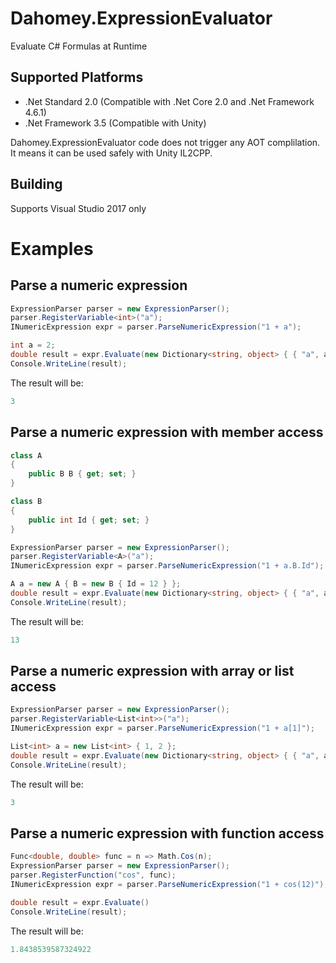 # Dahomey.ExpressionEvaluator
Evaluate C# Formulas at Runtime

## Supported Platforms
* .Net Standard 2.0 (Compatible with .Net Core 2.0 and .Net Framework 4.6.1)
* .Net Framework 3.5 (Compatible with Unity)

Dahomey.ExpressionEvaluator code does not trigger any AOT complilation. It means it can be used safely with Unity IL2CPP.

## Building
Supports Visual Studio 2017 only

# Examples
## Parse a numeric expression
```csharp
ExpressionParser parser = new ExpressionParser();
parser.RegisterVariable<int>("a");
INumericExpression expr = parser.ParseNumericExpression("1 + a");

int a = 2;
double result = expr.Evaluate(new Dictionary<string, object> { { "a", a } });
Console.WriteLine(result);
```
The result will be:
```csharp
3
```

## Parse a numeric expression with member access
```csharp
class A
{
    public B B { get; set; }
}

class B
{
    public int Id { get; set; }
}

ExpressionParser parser = new ExpressionParser();
parser.RegisterVariable<A>("a");
INumericExpression expr = parser.ParseNumericExpression("1 + a.B.Id");

A a = new A { B = new B { Id = 12 } };
double result = expr.Evaluate(new Dictionary<string, object> { { "a", a } });
Console.WriteLine(result);
```
The result will be:
```csharp
13
```

## Parse a numeric expression with array or list access
```csharp
ExpressionParser parser = new ExpressionParser();
parser.RegisterVariable<List<int>>("a");
INumericExpression expr = parser.ParseNumericExpression("1 + a[1]");

List<int> a = new List<int> { 1, 2 };
double result = expr.Evaluate(new Dictionary<string, object> { { "a", a } });
Console.WriteLine(result);
```
The result will be:
```csharp
3
```

## Parse a numeric expression with function access
```csharp
Func<double, double> func = n => Math.Cos(n);
ExpressionParser parser = new ExpressionParser();
parser.RegisterFunction("cos", func);
INumericExpression expr = parser.ParseNumericExpression("1 + cos(12)");

double result = expr.Evaluate()
Console.WriteLine(result);
```
The result will be:
```csharp
1.8438539587324922
```

